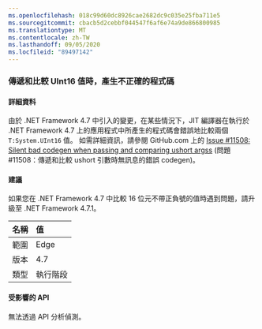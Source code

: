 ```yaml
---
ms.openlocfilehash: 018c99d60dc8926cae2682dc9c035e25fba711e5
ms.sourcegitcommit: cbacb5d2cebbf044547f6af6e74a9de866800985
ms.translationtype: MT
ms.contentlocale: zh-TW
ms.lasthandoff: 09/05/2020
ms.locfileid: "89497142"
---
```

### <a name="incorrect-code-generation-when-passing-and-comparing-uint16-values"></a>傳遞和比較 UInt16 值時，產生不正確的程式碼

#### <a name="details"></a>詳細資料

由於 .NET Framework 4.7 中引入的變更，在某些情況下，JIT 編譯器在執行於 .NET Framework 4.7 上的應用程式中所產生的程式碼會錯誤地比較兩個 <code>T:System.UInt16</code> 值。 如需詳細資訊，請參閱 GitHub.com 上的 [Issue #11508: Silent bad codegen when passing and comparing ushort argss](https://github.com/dotnet/coreclr/issues/11508) (問題 #11508：傳遞和比較 ushort 引數時無訊息的錯誤 codegen)。

#### <a name="suggestion"></a>建議

如果您在 .NET Framework 4.7 中比較 16 位元不帶正負號的值時遇到問題，請升級至 .NET Framework 4.7.1。

| 名稱    | 值       |
|:--------|:------------|
| 範圍   |Edge|
|版本|4.7|
|類型|執行階段|

#### <a name="affected-apis"></a>受影響的 API

無法透過 API 分析偵測。

<!--

#### Affected APIs

Not detectable via API analysis.

-->
